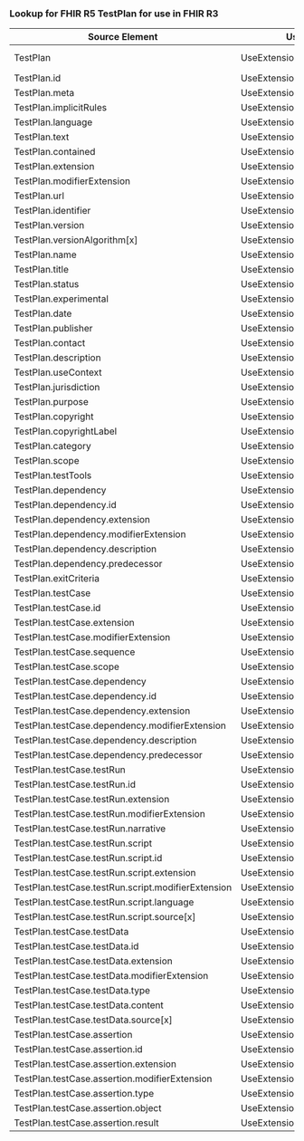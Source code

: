 ### Lookup for FHIR R5 TestPlan for use in FHIR R3

| Source Element | Usage | Target |
| -------------- | ----- | ------ |
| TestPlan | UseExtension | http://hl7.org/fhir/5.0/StructureDefinition/extension-TestPlan |
| TestPlan.id | UseExtensionFromAncestor | - |
| TestPlan.meta | UseExtensionFromAncestor | - |
| TestPlan.implicitRules | UseExtensionFromAncestor | - |
| TestPlan.language | UseExtensionFromAncestor | - |
| TestPlan.text | UseExtensionFromAncestor | - |
| TestPlan.contained | UseExtensionFromAncestor | - |
| TestPlan.extension | UseExtensionFromAncestor | - |
| TestPlan.modifierExtension | UseExtensionFromAncestor | - |
| TestPlan.url | UseExtensionFromAncestor | - |
| TestPlan.identifier | UseExtensionFromAncestor | - |
| TestPlan.version | UseExtensionFromAncestor | - |
| TestPlan.versionAlgorithm[x] | UseExtensionFromAncestor | - |
| TestPlan.name | UseExtensionFromAncestor | - |
| TestPlan.title | UseExtensionFromAncestor | - |
| TestPlan.status | UseExtensionFromAncestor | - |
| TestPlan.experimental | UseExtensionFromAncestor | - |
| TestPlan.date | UseExtensionFromAncestor | - |
| TestPlan.publisher | UseExtensionFromAncestor | - |
| TestPlan.contact | UseExtensionFromAncestor | - |
| TestPlan.description | UseExtensionFromAncestor | - |
| TestPlan.useContext | UseExtensionFromAncestor | - |
| TestPlan.jurisdiction | UseExtensionFromAncestor | - |
| TestPlan.purpose | UseExtensionFromAncestor | - |
| TestPlan.copyright | UseExtensionFromAncestor | - |
| TestPlan.copyrightLabel | UseExtensionFromAncestor | - |
| TestPlan.category | UseExtensionFromAncestor | - |
| TestPlan.scope | UseExtensionFromAncestor | - |
| TestPlan.testTools | UseExtensionFromAncestor | - |
| TestPlan.dependency | UseExtensionFromAncestor | - |
| TestPlan.dependency.id | UseExtensionFromAncestor | - |
| TestPlan.dependency.extension | UseExtensionFromAncestor | - |
| TestPlan.dependency.modifierExtension | UseExtensionFromAncestor | - |
| TestPlan.dependency.description | UseExtensionFromAncestor | - |
| TestPlan.dependency.predecessor | UseExtensionFromAncestor | - |
| TestPlan.exitCriteria | UseExtensionFromAncestor | - |
| TestPlan.testCase | UseExtensionFromAncestor | - |
| TestPlan.testCase.id | UseExtensionFromAncestor | - |
| TestPlan.testCase.extension | UseExtensionFromAncestor | - |
| TestPlan.testCase.modifierExtension | UseExtensionFromAncestor | - |
| TestPlan.testCase.sequence | UseExtensionFromAncestor | - |
| TestPlan.testCase.scope | UseExtensionFromAncestor | - |
| TestPlan.testCase.dependency | UseExtensionFromAncestor | - |
| TestPlan.testCase.dependency.id | UseExtensionFromAncestor | - |
| TestPlan.testCase.dependency.extension | UseExtensionFromAncestor | - |
| TestPlan.testCase.dependency.modifierExtension | UseExtensionFromAncestor | - |
| TestPlan.testCase.dependency.description | UseExtensionFromAncestor | - |
| TestPlan.testCase.dependency.predecessor | UseExtensionFromAncestor | - |
| TestPlan.testCase.testRun | UseExtensionFromAncestor | - |
| TestPlan.testCase.testRun.id | UseExtensionFromAncestor | - |
| TestPlan.testCase.testRun.extension | UseExtensionFromAncestor | - |
| TestPlan.testCase.testRun.modifierExtension | UseExtensionFromAncestor | - |
| TestPlan.testCase.testRun.narrative | UseExtensionFromAncestor | - |
| TestPlan.testCase.testRun.script | UseExtensionFromAncestor | - |
| TestPlan.testCase.testRun.script.id | UseExtensionFromAncestor | - |
| TestPlan.testCase.testRun.script.extension | UseExtensionFromAncestor | - |
| TestPlan.testCase.testRun.script.modifierExtension | UseExtensionFromAncestor | - |
| TestPlan.testCase.testRun.script.language | UseExtensionFromAncestor | - |
| TestPlan.testCase.testRun.script.source[x] | UseExtensionFromAncestor | - |
| TestPlan.testCase.testData | UseExtensionFromAncestor | - |
| TestPlan.testCase.testData.id | UseExtensionFromAncestor | - |
| TestPlan.testCase.testData.extension | UseExtensionFromAncestor | - |
| TestPlan.testCase.testData.modifierExtension | UseExtensionFromAncestor | - |
| TestPlan.testCase.testData.type | UseExtensionFromAncestor | - |
| TestPlan.testCase.testData.content | UseExtensionFromAncestor | - |
| TestPlan.testCase.testData.source[x] | UseExtensionFromAncestor | - |
| TestPlan.testCase.assertion | UseExtensionFromAncestor | - |
| TestPlan.testCase.assertion.id | UseExtensionFromAncestor | - |
| TestPlan.testCase.assertion.extension | UseExtensionFromAncestor | - |
| TestPlan.testCase.assertion.modifierExtension | UseExtensionFromAncestor | - |
| TestPlan.testCase.assertion.type | UseExtensionFromAncestor | - |
| TestPlan.testCase.assertion.object | UseExtensionFromAncestor | - |
| TestPlan.testCase.assertion.result | UseExtensionFromAncestor | - |
